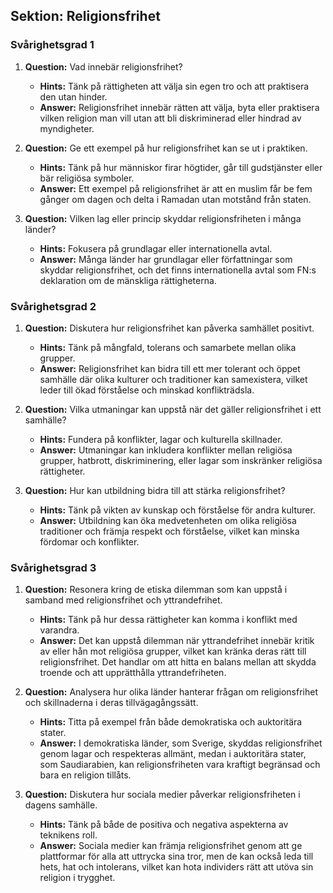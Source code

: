 ## Sektion: Religionsfrihet

### Svårighetsgrad 1

1. **Question:** Vad innebär religionsfrihet?
   - **Hints:** Tänk på rättigheten att välja sin egen tro och att praktisera den utan hinder.
   - **Answer:** Religionsfrihet innebär rätten att välja, byta eller praktisera vilken religion man vill utan att bli diskriminerad eller hindrad av myndigheter.

2. **Question:** Ge ett exempel på hur religionsfrihet kan se ut i praktiken.
   - **Hints:** Tänk på hur människor firar högtider, går till gudstjänster eller bär religiösa symboler.
   - **Answer:** Ett exempel på religionsfrihet är att en muslim får be fem gånger om dagen och delta i Ramadan utan motstånd från staten.

3. **Question:** Vilken lag eller princip skyddar religionsfriheten i många länder?
   - **Hints:** Fokusera på grundlagar eller internationella avtal.
   - **Answer:** Många länder har grundlagar eller författningar som skyddar religionsfrihet, och det finns internationella avtal som FN:s deklaration om de mänskliga rättigheterna.

### Svårighetsgrad 2

1. **Question:** Diskutera hur religionsfrihet kan påverka samhället positivt.
   - **Hints:** Tänk på mångfald, tolerans och samarbete mellan olika grupper.
   - **Answer:** Religionsfrihet kan bidra till ett mer tolerant och öppet samhälle där olika kulturer och traditioner kan samexistera, vilket leder till ökad förståelse och minskad konflikträdsla.

2. **Question:** Vilka utmaningar kan uppstå när det gäller religionsfrihet i ett samhälle?
   - **Hints:** Fundera på konflikter, lagar och kulturella skillnader.
   - **Answer:** Utmaningar kan inkludera konflikter mellan religiösa grupper, hatbrott, diskriminering, eller lagar som inskränker religiösa rättigheter.

3. **Question:** Hur kan utbildning bidra till att stärka religionsfrihet?
   - **Hints:** Tänk på vikten av kunskap och förståelse för andra kulturer.
   - **Answer:** Utbildning kan öka medvetenheten om olika religiösa traditioner och främja respekt och förståelse, vilket kan minska fördomar och konflikter.

### Svårighetsgrad 3

1. **Question:** Resonera kring de etiska dilemman som kan uppstå i samband med religionsfrihet och yttrandefrihet.
   - **Hints:** Tänk på hur dessa rättigheter kan komma i konflikt med varandra.
   - **Answer:** Det kan uppstå dilemman när yttrandefrihet innebär kritik av eller hån mot religiösa grupper, vilket kan kränka deras rätt till religionsfrihet. Det handlar om att hitta en balans mellan att skydda troende och att upprätthålla yttrandefriheten.

2. **Question:** Analysera hur olika länder hanterar frågan om religionsfrihet och skillnaderna i deras tillvägagångssätt.
   - **Hints:** Titta på exempel från både demokratiska och auktoritära stater.
   - **Answer:** I demokratiska länder, som Sverige, skyddas religionsfrihet genom lagar och respekteras allmänt, medan i auktoritära stater, som Saudiarabien, kan religionsfriheten vara kraftigt begränsad och bara en religion tillåts.

3. **Question:** Diskutera hur sociala medier påverkar religionsfriheten i dagens samhälle.
   - **Hints:** Tänk på både de positiva och negativa aspekterna av teknikens roll.
   - **Answer:** Sociala medier kan främja religionsfrihet genom att ge plattformar för alla att uttrycka sina tror, men de kan också leda till hets, hat och intolerans, vilket kan hota individers rätt att utöva sin religion i trygghet.